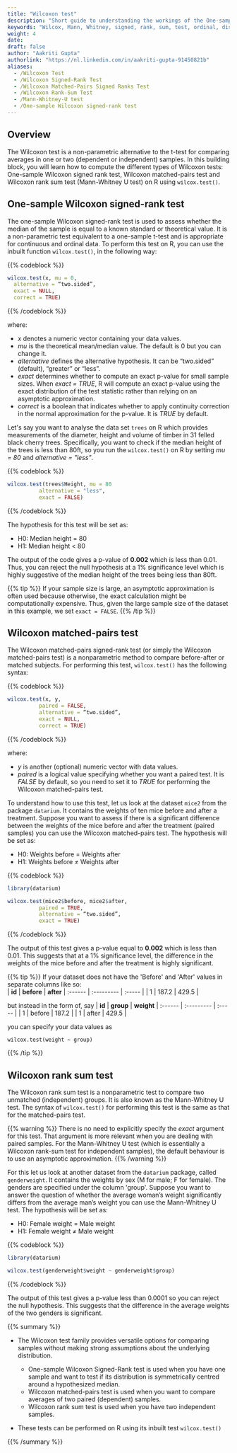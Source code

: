 ```yaml
---
title: "Wilcoxon test"
description: "Short guide to understanding the workings of the One-sample Wilcoxon signed-rank test, Wilcoxon matched pairs test and Wilcoxon rank-sum test on R."
keywords: "Wilcox, Mann, Whitney, signed, rank, sum, test, ordinal, discrete, continuous, R "
weight: 4
date:
draft: false
author: "Aakriti Gupta"
authorlink: "https://nl.linkedin.com/in/aakriti-gupta-91450821b"
aliases:
  - /Wilcoxon Test
  - /Wilcoxon Signed-Rank Test
  - /Wilcoxon Matched-Pairs Signed Ranks Test
  - /Wilcoxon Rank-Sum Test
  - /Mann-Whitney-U test
  - /One-sample Wilcoxon signed-rank test
---
```


## Overview
The Wilcoxon test is a non-parametric alternative to the t-test for comparing averages in one or two (dependent or independent) samples. In this building block, you will learn how to compute the different types of Wilcoxon tests: One-sample Wilcoxon signed rank test, Wilcoxon matched-pairs test and Wilcoxon rank sum test (Mann-Whitney U test) on R using `wilcox.test()`.

## One-sample Wilcoxon signed-rank test
The one-sample Wilcoxon signed-rank test is used to assess whether the median of the sample is equal to a known standard or theoretical value. It is a non-parametric test equivalent to a one-sample t-test and is appropriate for continuous and ordinal data. To perform this test on R, you can use the inbuilt function `wilcox.test()`, in the following way:

{{% codeblock %}}
```R
wilcox.test(x, mu = 0,
  alternative = “two.sided”,
  exact = NULL,
  correct = TRUE)
```
{{% /codeblock %}}

where:
- *x* denotes a numeric vector containing your data values.
- *mu* is the theoretical mean/median value. The default is 0 but you can change it.
- *alternative* defines the alternative hypothesis. It can be “two.sided” (default), “greater” or “less”.
- *exact* determines whether to compute an exact p-value for small sample sizes. When *exact = TRUE*, R will compute an exact p-value using the exact distribution of the test statistic rather than relying on an asymptotic approximation.
- *correct* is a boolean that indicates whether to apply continuity correction in the normal approximation for the p-value. It is *TRUE* by default.

Let's say you want to analyse the data set `trees` on R which provides measurements of the diameter, height and volume of timber in 31 felled black cherry trees. Specifically, you want to check if the median height of the trees is less than 80ft, so you run the `wilcox.test()` on R by setting *mu = 80* and *alternative = "less"*.

{{% codeblock %}}
```R
wilcox.test(trees$Height, mu = 80
          alternative = "less",
          exact = FALSE)
```
{{% /codeblock %}}

The hypothesis for this test will be set as:
- H0: Median height = 80
- H1: Median height < 80

The output of the code gives a p-value of **0.002** which is less than 0.01. Thus, you can reject the null hypothesis at a 1% significance level which is highly suggestive of the median height of the trees being less than 80ft.

{{% tip %}}
If your sample size is large, an asymptotic approximation is often used because otherwise, the exact calculation might be computationally expensive. Thus, given the large sample size of the dataset in this example, we set `exact = FALSE`.
{{% /tip %}}


## Wilcoxon matched-pairs test
The  Wilcoxon matched-pairs signed-rank test (or simply the Wilcoxon matched-pairs test) is a nonparametric method to compare before-after or matched subjects. For performing this test, `wilcox.test()` has the following syntax:

{{% codeblock %}}
```R
wilcox.test(x, y,
          paired = FALSE,
          alternative = “two.sided”,
          exact = NULL,
          correct = TRUE)
```
{{% /codeblock %}}

where:
- *y* is another (optional) numeric vector with data values.
- *paired* is a logical value specifying whether you want a paired test. It is *FALSE* by default, so you need to set it to *TRUE* for performing the Wilcoxon matched-pairs test.

To understand how to use this test, let us look at the dataset `mice2` from the package `datarium`. It contains the weights of ten mice before and after a treatment. Suppose you want to assess if there is a significant difference between the weights of the mice before and after the treatment (paired samples) you can use the Wilcoxon matched-pairs test. The hypothesis will be set as:
- H0: Weights before = Weights after
- H1: Weights before ≠ Weights after

{{% codeblock %}}
```R
library(datarium)

wilcox.test(mice2$before, mice2$after,
          paired = TRUE,
          alternative = “two.sided”,
          exact = TRUE)
```
{{% /codeblock %}}

The output of this test gives a p-value equal to **0.002** which is less than 0.01. This suggests that at a 1% significance level, the difference in the weights of the mice before and after the treatment is highly significant.

{{% tip %}}
If your dataset does not have the 'Before' and 'After' values in separate columns like so:  
| **id** | **before**  | **after**
| :------  | :---------             | :----- |
| 1     |  187.2      | 429.5 |

but instead in the form of, say
| **id** | **group**  | **weight**
| :------  | :---------             | :----- |
| 1     |  before     | 187.2 |
|  1  | after   | 429.5  |

you can specify your data values as


`wilcox.test(weight ~ group)`


{{% /tip %}}


## Wilcoxon rank sum test
The Wilcoxon rank sum test is a nonparametric test to compare two unmatched (independent) groups. It is also known as the Mann-Whitney U test. The syntax of `wilcox.test()` for performing this test is the same as that for the matched-pairs test.

{{% warning %}}
There is no need to explicitly specify the *exact* argument for this test. That argument is more relevant when you are dealing with paired samples.
For the Mann-Whitney U test (which is essentially a Wilcoxon rank-sum test for independent samples), the default behaviour is to use an asymptotic approximation.
{{% /warning %}}

For this let us look at another dataset from the `datarium` package, called `genderweight`. It contains the weights by sex (M for male; F for female). The genders are specified under the column 'group'. Suppose you want to answer the question of whether the average woman’s weight significantly differs from the average man’s weight you can use the Mann-Whitney U test. The hypothesis will be set as:
- H0: Female weight = Male weight
- H1: Female weight ≠ Male weight

{{% codeblock %}}
```R
library(datarium)

wilcox.test(genderweight$weight ~ genderweight$group)
```
{{% /codeblock %}}

The output of this test gives a p-value less than 0.0001 so you can reject the null hypothesis. This suggests that the difference in the average weights of the two genders is significant.

{{% summary %}}
- The Wilcoxon test family provides versatile options for comparing samples without making strong assumptions about the underlying distribution.
  - One-sample Wilcoxon Signed-Rank test is used when you have one sample and want to test if its distribution is symmetrically centred around a hypothesized median.
  - Wilcoxon matched-pairs test is used when you want to compare averages of two paired (dependent) samples.
  -  Wilcoxon rank sum test is used when you have two independent samples.


- These tests can be performed on R using its inbuilt test `wilcox.test()`


{{% /summary %}}
